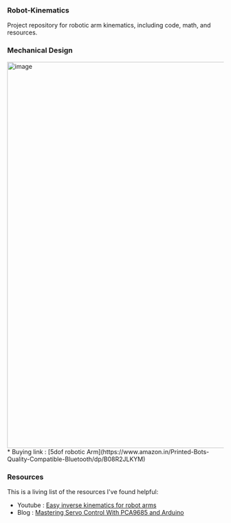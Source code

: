 ### Robot-Kinematics
Project repository for robotic arm kinematics, including code, math, and resources.

### Mechanical Design
<img width="1000" height="898" alt="image" src="https://github.com/user-attachments/assets/824b3c2f-c3af-4d8b-99b8-e68f9cd34507" />
* Buying link : [5dof robotic Arm](https://www.amazon.in/Printed-Bots-Quality-Compatible-Bluetooth/dp/B08R2JLKYM)
  
### Resources
This is a living list of the resources I've found helpful:
* Youtube : [Easy inverse kinematics for robot arms](https://www.youtube.com/watch?v=Q-UeYEpwXXU)
* Blog : [Mastering Servo Control With PCA9685 and Arduino](https://www.instructables.com/Mastering-Servo-Control-With-PCA9685-and-Arduino/)
